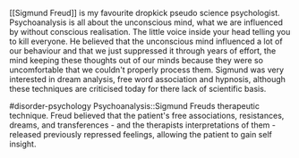 [[Sigmund Freud]] is my favourite dropkick pseudo science psychologist. Psychoanalysis is all about the unconscious mind, what we are influenced by without conscious realisation. The little voice inside your head telling you to kill everyone. He believed that the unconscious mind influenced a lot of our behaviour and that we just suppressed it through years of effort, the mind keeping these thoughts out of our minds because they were so uncomfortable that we couldn't properly process them. Sigmund was very interested in dream analysis, free word association and hypnosis, although these techniques are criticised today for there lack of scientific basis. 

#disorder-psychology 
Psychoanalysis::Sigmund Freuds therapeutic technique. Freud believed that the patient's free associations, resistances, dreams, and transferences - and the therapists interpretations of them - released previously repressed feelings, allowing the patient to gain self insight.
